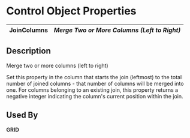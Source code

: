 # Control Object Properties

**JoinColumns** |  **_Merge Two or More Columns (Left to Right)_**  
---|---  
  
## Description

Merge two or more columns (left to right)

Set this property in the column that starts the join (leftmost) to the total number of joined columns - that number of columns will be merged into one. For columns belonging to an existing join, this property returns a negative integer indicating the column's current position within the join.

## Used By

**GRID**
